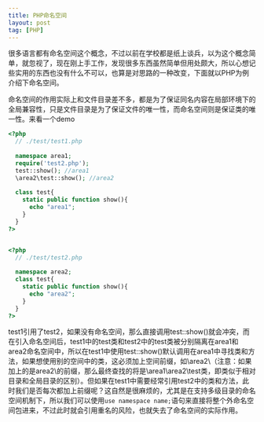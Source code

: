 ```yaml
---
title: PHP命名空间
layout: post
tag: [PHP]
---
```


很多语言都有命名空间这个概念，不过以前在学校都是纸上谈兵，以为这个概念简单，就忽视了，现在刚上手工作，发现很多东西虽然简单但用处颇大，所以心想记些实用的东西也没有什么不可以，也算是对思路的一种改变，下面就以PHP为例介绍下命名空间。

命名空间的作用实际上和文件目录差不多，都是为了保证同名内容在局部环境下的全局兼容性，只是文件目录是为了保证文件的唯一性，而命名空间则是保证类的唯一性。来看一个demo

```PHP
<?php
  // ./test/test1.php
  
  namespace area1;
  require('test2.php');
  test::show(); //area1
  \area2\test::show(); //area2
  
  class test{
    static public function show(){
      echo "area1";
    }
  }
?>


<?php
  // ./test/test2.php
  
  namespace area2;
  class test{
    static public function show(){
      echo "area2";
    }
  }
?>
```

test1引用了test2，如果没有命名空间，那么直接调用test::show()就会冲突，而在引入命名空间后，test1中的test类和test2中的test类被分别隔离在area1和area2命名空间中，所以在test1中使用test::show()默认调用在area1中寻找类和方法，如果想使用别的空间中的类，这必须加上空间前缀，如\area2\（注意：如果加上的是area2\的前缀，那么最终查找的将是\area1\area2\test类，即类似于相对目录和全局目录的区别）。但如果在test1中需要经常引用test2中的类和方法，此时我们是否每次都加上前缀呢？这自然是很麻烦的，尤其是在支持多级目录的命名空间机制下，所以我们可以使用`use namespace name;`语句来直接将整个外命名空间包进来，不过此时就会引用重名的风险，也就失去了命名空间的实际作用。